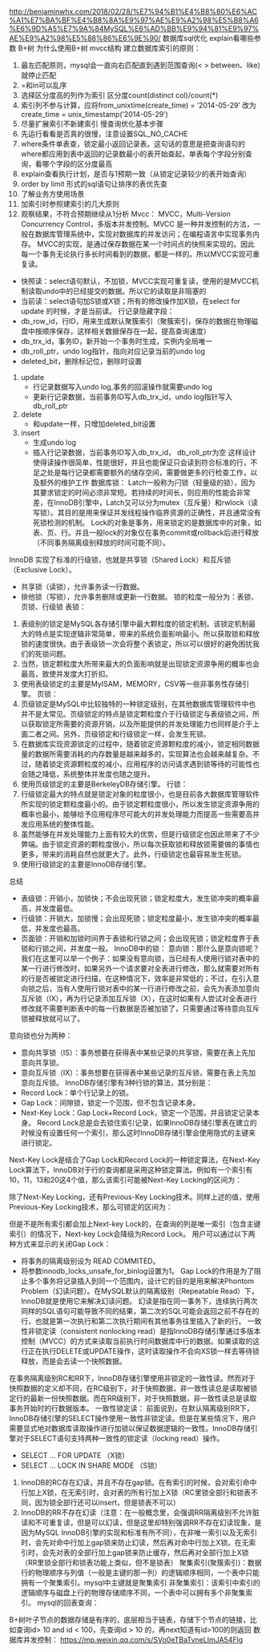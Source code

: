 http://benjaminwhx.com/2018/02/28/%E7%94%B1%E4%B8%80%E6%AC%A1%E7%BA%BF%E4%B8%8A%E9%97%AE%E9%A2%98%E5%B8%A6%E6%9D%A5%E7%9A%84MySQL%E6%AD%BB%E9%94%81%E9%97%AE%E9%A2%98%E5%88%86%E6%9E%90/
数据库sql优化 explain看哪些参数  B+树  为什么使用B+树  mvcc结构
建立数据库索引的原则：
1. 最左匹配原则，mysql会一直向右匹配直到遇到范围查询(< > between、like) 就停止匹配
2. =和in可以乱序
3. 选择区分度高的列作为索引 区分度count(distinct col)/count(*)
4. 索引列不参与计算，应将from_unixtime(create_time) = ’2014-05-29’ 改为create_time = unix_timestamp(’2014-05-29’)
5. 尽量扩展索引不新建索引
慢查询优化基本步骤
1. 先运行看看是否真的很慢，注意设置SQL_NO_CACHE
2. where条件单表查，锁定最小返回记录表。这句话的意思是把查询语句的where都应用到表中返回的记录数最小的表开始查起，单表每个字段分别查询，看哪个字段的区分度最高
3. explain查看执行计划，是否与1预期一致（从锁定记录较少的表开始查询）
4. order by limit 形式的sql语句让排序的表优先查
5. 了解业务方使用场景
6.  加索引时参照建索引的几大原则
7. 观察结果，不符合预期继续从1分析
Mvcc：
MVCC，Multi-Version Concurrency Control，多版本并发控制。MVCC 是一种并发控制的方法，一般在数据库管理系统中，实现对数据库的并发访问；在编程语言中实现事务内存。
MVCC的实现，是通过保存数据在某一个时间点的快照来实现的。因此每一个事务无论执行多长时间看到的数据，都是一样的。所以MVCC实现可重复读。
* 快照读：select语句默认，不加锁，MVCC实现可重复读，使用的是MVCC机制读取undo中的已经提交的数据。所以它的读取是非阻塞的
* 当前读：select语句加S锁或X锁；所有的修改操作加X锁，在select for update 的时候，才是当前读。
行记录隐藏字段：
* db_row_id，行ID，用来生成默认聚簇索引（聚簇索引，保存的数据在物理磁盘中按顺序保存，这样相关数据保存在一起，提高查询速度）
* db_trx_id，事务ID，新开始一个事务时生成，实例内全局唯一
* db_roll_ptr，undo log指针，指向对应记录当前的undo log
* deleted_bit，删除标记位，删除时设置
1. update
    * 行记录数据写入undo log,事务的回滚操作就需要undo log
    * 更新行记录数据，当前事务ID写入db_trx_id，undo log指针写入db_roll_ptr
2. delete
    * 和update一样，只增加deleted_bit设置
3. insert
    * 生成undo log
    * 插入行记录数据，当前事务ID写入db_trx_id， db_roll_ptr为空
这样设计使得读操作很简单，性能很好，并且也能保证只会读到符合标准的行，不足之处是每行记录都需要额外的储存空间，需要做更多的行检查工作，以及额外的维护工作
数据库锁：
Latch一般称为闩锁（轻量级的锁），因为其要求锁定的时间必须非常短。若持续的时间长，则应用的性能会非常差，在InnoDB引擎中，Latch又可以分为mutex（互斥量）和rwlock（读写锁）。其目的是用来保证并发线程操作临界资源的正确性，并且通常没有死锁检测的机制。
Lock的对象是事务，用来锁定的是数据库中的对象，如表、页、行。并且一般lock的对象仅在事务commit或rollback后进行释放（不同事务隔离级别释放的时间可能不同）。

InnoDB 实现了标准的行级锁，也就是共享锁（Shared Lock）和互斥锁（Exclusive Lock）。
* 共享锁（读锁），允许事务读一行数据。
* 排他锁（写锁），允许事务删除或更新一行数据。
锁的粒度一般分为：表锁、页锁、行级锁
表锁：
1. 表级别的锁定是MySQL各存储引擎中最大颗粒度的锁定机制。该锁定机制最大的特点是实现逻辑非常简单，带来的系统负面影响最小。所以获取锁和释放锁的速度很快。由于表级锁一次会将整个表锁定，所以可以很好的避免困扰我们的死锁问题。
2. 当然，锁定颗粒度大所带来最大的负面影响就是出现锁定资源争用的概率也会最高，致使并发度大打折扣。
3. 使用表级锁定的主要是MyISAM，MEMORY，CSV等一些非事务性存储引擎。
页锁：
1. 页级锁定是MySQL中比较独特的一种锁定级别，在其他数据库管理软件中也并不是太常见。页级锁定的特点是锁定颗粒度介于行级锁定与表级锁之间，所以获取锁定所需要的资源开销，以及所能提供的并发处理能力也同样是介于上面二者之间。另外，页级锁定和行级锁定一样，会发生死锁。
2. 在数据库实现资源锁定的过程中，随着锁定资源颗粒度的减小，锁定相同数据量的数据所需要消耗的内存数量是越来越多的，实现算法也会越来越复杂。不过，随着锁定资源颗粒度的减小，应用程序的访问请求遇到锁等待的可能性也会随之降低，系统整体并发度也随之提升。
3. 使用页级锁定的主要是BerkeleyDB存储引擎。
行锁：
1. 行级锁定最大的特点就是锁定对象的粒度很小，也是目前各大数据库管理软件所实现的锁定颗粒度最小的。由于锁定颗粒度很小，所以发生锁定资源争用的概率也最小，能够给予应用程序尽可能大的并发处理能力而提高一些需要高并发应用系统的整体性能。
2. 虽然能够在并发处理能力上面有较大的优势，但是行级锁定也因此带来了不少弊端。由于锁定资源的颗粒度很小，所以每次获取锁和释放锁需要做的事情也更多，带来的消耗自然也就更大了。此外，行级锁定也最容易发生死锁。
3. 使用行级锁定的主要是InnoDB存储引擎。

总结
* 表级锁：开销小，加锁快；不会出现死锁；锁定粒度大，发生锁冲突的概率最高，并发度最低。
* 行级锁：开销大，加锁慢；会出现死锁；锁定粒度最小，发生锁冲突的概率最低，并发度也最高。
* 页面锁：开销和加锁时间界于表锁和行锁之间；会出现死锁；锁定粒度界于表锁和行锁之间，并发度一般。
InnoDB中的锁：
意向锁：那什么是意向锁呢？我们在这里可以举一个例子：如果没有意向锁，当已经有人使用行锁对表中的某一行进行修改时，如果另外一个请求要对全表进行修改，那么就需要对所有的行是否被锁定进行扫描，在这种情况下，效率是非常低的；不过，在引入意向锁之后，当有人使用行锁对表中的某一行进行修改之前，会先为表添加意向互斥锁（IX），再为行记录添加互斥锁（X），在这时如果有人尝试对全表进行修改就不需要判断表中的每一行数据是否被加锁了，只需要通过等待意向互斥锁被释放就可以了。

意向锁也分为两种：
* 意向共享锁（IS）：事务想要在获得表中某些记录的共享锁，需要在表上先加意向共享锁。
* 意向互斥锁（IX）：事务想要在获得表中某些记录的互斥锁，需要在表上先加意向互斥锁。
InnoDB存储引擎有3种行锁的算法，其分别是：
* Record Lock：单个行记录上的锁。
* Gap Lock：间隙锁，锁定一个范围，但不包含记录本身。
* Next-Key Lock：Gap Lock+Record Lock，锁定一个范围，并且锁定记录本身。
Record Lock总是会去锁住索引记录，如果InnoDB存储引擎表在建立的时候没有设置任何一个索引，那么这时InnoDB存储引擎会使用隐式的主键来进行锁定。

Next-Key Lock是结合了Gap Lock和Record Lock的一种锁定算法，在Next-Key Lock算法下，InnoDB对于行的查询都是采用这种锁定算法。例如有一个索引有10，11，13和20这4个值，那么该索引可能被Next-Key Locking的区间为：


除了Next-Key Locking，还有Previous-Key Locking技术。同样上述的值，使用Previous-Key Locking技术，那么可锁定的区间为：

但是不是所有索引都会加上Next-key Lock的，在查询的列是唯一索引（包含主键索引）的情况下，Next-key Lock会降级为Record Lock。
用户可以通过以下两种方式来显示的关闭Gap Lock：
* 将事务的隔离级别设为 READ COMMITED。
* 将参数innodb_locks_unsafe_for_binlog设置为1。
Gap Lock的作用是为了阻止多个事务将记录插入到同一个范围内，设计它的目的是用来解决Phontom Problem（幻读问题）。在MySQL默认的隔离级别（Repeatable Read）下，InnoDB就是使用它来解决幻读问题。
幻读是指在同一事务下，连续执行两次同样的SQL语句可能导致不同的结果，第二次的SQL可能会返回之前不存在的行，也就是第一次执行和第二次执行期间有其他事务往里插入了新的行。
一致性非锁定读（consistent nonlocking read）是指InnoDB存储引擎通过多版本控制（MVCC）的方式来读取当前执行时间数据库中行的数据。如果读取的这行正在执行DELETE或UPDATE操作，这时读取操作不会向XS锁一样去等待锁释放，而是会去读一个快照数据。

在事务隔离级别RC和RR下，InnoDB存储引擎使用非锁定的一致性读。然而对于快照数据的定义却不同，在RC级别下，对于快照数据，非一致性读总是读取被锁定行的最新一份快照数据。而在RR级别下，对于快照数据，非一致性读总是读取事务开始时的行数据版本。
一致性锁定读：
前面说到，在默认隔离级别RR下，InnoDB存储引擎的SELECT操作使用一致性非锁定读。但是在某些情况下，用户需要显式地对数据库读取操作进行加锁以保证数据逻辑的一致性。InnoDB存储引擎对于SELECT语句支持两种一致性的锁定读（locking read）操作。
* SELECT … FOR UPDATE （X锁）
* SELECT … LOCK IN SHARE MODE （S锁）


1. InnoDB的RC存在幻读，并且不存在gap锁。在有索引的时候，会对索引命中行加上X锁，在无索引时，会对表的所有行加上X锁（RC里锁全部行和锁表不同，因为锁全部行还可以insert，但是锁表不可以）
2. InnoDB的RR不存在幻读（注意：在一般概念里，会强调RR隔离级别不允许脏读和不可重复读，但是可以幻读，但是这里却特别强调RR不存在幻读现象，是因为MySQL InnoDB引擎的实现和标准有所不同），在非唯一索引以及无索引时，会先对命中行加上gap锁来防止幻读，然后再对命中行加上X锁。在无索引时，会先对表的全部行加上gap锁来防止缓存，然后再对全部行加上X锁（RR里锁全部行和锁表功能上类似，但不是锁表）
聚集索引(聚簇索引)：数据行的物理顺序与列值（一般是主键的那一列）的逻辑顺序相同，一个表中只能拥有一个聚集索引。mysql中主键就是聚集索引
非聚集索引：该索引中索引的逻辑顺序与磁盘上行的物理存储顺序不同，一个表中可以拥有多个非聚集索引。
mysql的回表查询：

B+树叶子节点的数据存储是有序的，底层相当于链表，存储下个节点的链接，比如查询id> 10 and id < 100，先查询id > 10 的，再next知道有id>100的则返回
数据库并发控制：
https://mp.weixin.qq.com/s/SVo0eTBaTvneLImJA54Flg